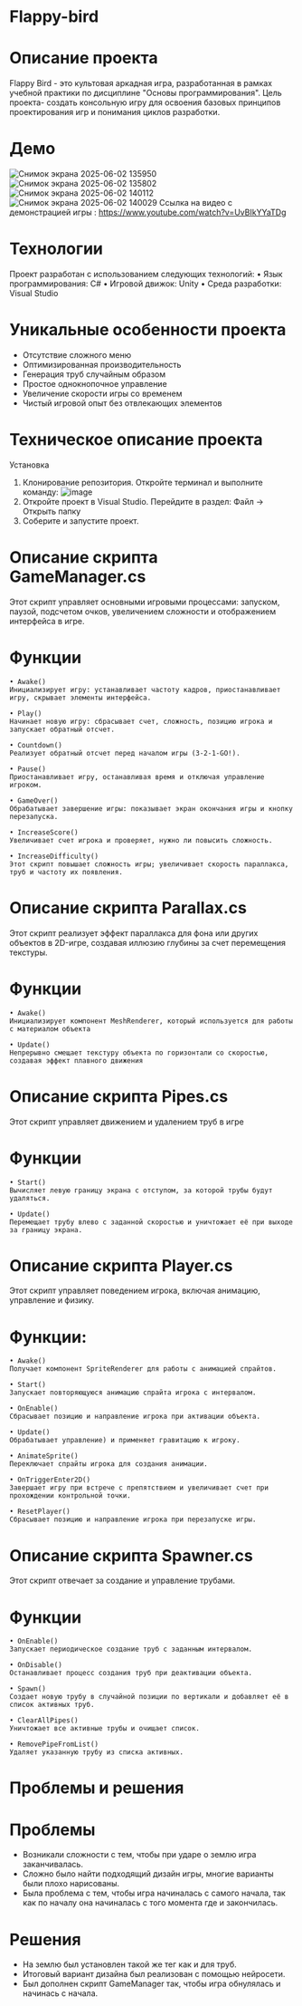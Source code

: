 # Flappy-bird
# Описание проекта 
Flappy Bird - это культовая аркадная игра, разработанная в рамках учебной практики по дисциплине "Основы программирования". Цель проекта- создать консольную игру для освоения базовых принципов проектирования игр и понимания  циклов разработки.
# Демо 
![Снимок экрана 2025-06-02 135950](https://github.com/user-attachments/assets/d670b383-c920-43e6-a631-0c752dfe3f74)
![Снимок экрана 2025-06-02 135802](https://github.com/user-attachments/assets/283cb3b8-70b7-4c37-b82a-50f0e4981ecf)
![Снимок экрана 2025-06-02 140112](https://github.com/user-attachments/assets/7e0f474b-6f5c-4535-8762-be625764d19d)
![Снимок экрана 2025-06-02 140029](https://github.com/user-attachments/assets/875f5bef-a157-4e36-91dd-fcc2c878630a)
Ссылка на видео с демонстрацией игры : https://www.youtube.com/watch?v=UvBIkYYaTDg
# Технологии 
Проект разработан с использованием следующих технологий:
•	Язык программирования: C#
•	Игровой движок: Unity
•	Среда разработки: Visual Studio
# Уникальные особенности проекта 
- Отсутствие сложного меню
- Оптимизированная производительность
- Генерация труб случайным образом
- Простое однокнопочное управление
- Увеличение скорости игры со временем
- Чистый игровой опыт без отвлекающих элементов
# Техническое описание проекта 
Установка 
1. Клонирование репозитория.
Откройте терминал и выполните команду:
![image](https://github.com/user-attachments/assets/09c93471-852c-4cf7-bc84-a69e2956ceea)
2. Откройте проект в Visual Studio.
Перейдите в раздел:
Файл → Открыть папку
3. Соберите и запустите проект.
# Описание скрипта GameManager.cs
Этот скрипт управляет основными игровыми процессами: запуском, паузой, подсчетом очков, увеличением сложности и отображением интерфейса в игре.
# Функции
```
• Awake()
Инициализирует игру: устанавливает частоту кадров, приостанавливает игру, скрывает элементы интерфейса.
```
```
• Play()  
Начинает новую игру: сбрасывает счет, сложность, позицию игрока и запускает обратный отсчет.
```
```
• Countdown()
Реализует обратный отсчет перед началом игры (3-2-1-GO!).
```
```
• Pause()
Приостанавливает игру, останавливая время и отключая управление игроком.
```
```
• GameOver()
Обрабатывает завершение игры: показывает экран окончания игры и кнопку перезапуска.
```
```
• IncreaseScore()
Увеличивает счет игрока и проверяет, нужно ли повысить сложность.
```
```
• IncreaseDifficulty()
Этот скрипт повышает сложность игры; увеличивает скорость параллакса, труб и частоту их появления.
```


# Описание скрипта Parallax.cs 
Этот скрипт реализует эффект параллакса для фона или других объектов в 2D-игре, создавая иллюзию глубины за счет перемещения текстуры.
# Функции
```
• Awake()
Инициализирует компонент MeshRenderer, который используется для работы с материалом объекта
```
```
• Update()
Непрерывно смещает текстуру объекта по горизонтали со скоростью, создавая эффект плавного движения
```

# Описание скрипта Pipes.cs
Этот скрипт управляет движением и удалением труб в игре
# Функции
```
• Start()
Вычисляет левую границу экрана с отступом, за которой трубы будут удаляться.
```
```
• Update()
Перемещает трубу влево с заданной скоростью и уничтожает её при выходе за границу экрана.
```

# Описание скрипта Player.cs
Этот скрипт управляет поведением игрока, включая анимацию, управление и физику.
# Функции: 
```
• Awake()
Получает компонент SpriteRenderer для работы с анимацией спрайтов.
```
```
• Start()
Запускает повторяющуюся анимацию спрайта игрока с интервалом.
```
```
• OnEnable()
Сбрасывает позицию и направление игрока при активации объекта.
```
```
• Update()
Обрабатывает управление) и применяет гравитацию к игроку.
```
```
• AnimateSprite() 
Переключает спрайты игрока для создания анимации.
```
```
• OnTriggerEnter2D()
Завершает игру при встрече с препятствием и увеличивает счет при прохождении контрольной точки.
```
```
• ResetPlayer()
Сбрасывает позицию и направление игрока при перезапуске игры.
```

# Описание скрипта Spawner.cs
Этот скрипт отвечает за создание и управление трубами. 
# Функции
```
• OnEnable()
Запускает периодическое создание труб с заданным интервалом.
```
```
• OnDisable()
Останавливает процесс создания труб при деактивации объекта.
```
```
• Spawn()
Создает новую трубу в случайной позиции по вертикали и добавляет её в список активных труб.
```
```
• ClearAllPipes()
Уничтожает все активные трубы и очищает список.
```
```
• RemovePipeFromList()
Удаляет указанную трубу из списка активных.
```
# Проблемы и решения 
# Проблемы
- Возникали сложности с тем, чтобы при ударе о землю игра заканчивалась.
- Сложно было найти подходящий дизайн игры, многие варианты были плохо нарисованы.
- Была проблема с тем, чтобы игра начиналась с самого начала, так как по началу она начиналась с того момента где и закончилась.
# Решения 
- На землю был установлен такой же тег как и для труб.
- Итоговый вариант дизайна был реализован с помощью нейросети.
- Был дополнен скрипт GameManager так, чтобы игра обнулялась и начинась с начала.


